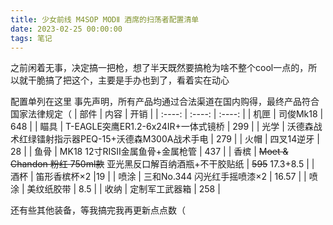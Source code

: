 ```yaml
---
title: 少女前线 M4SOP MODⅡ 酒席的扫荡者配置清单
date: 2023-02-25 00:00:00
tags: 笔记
---
```

之前闲着无事，决定搞一把枪，想了半天既然要搞枪为啥不整个cool一点的，所以就干脆搞了把这个，主要是手办也到了，看着实在动心
<!-- more -->
配置单列在这里
事先声明，所有产品均通过合法渠道在国内购得，最终产品符合国家法律规定（
|  部件   | 内容  |  开销  |
|  :----:  | :----:  | :----:  |
| 机匣  | 司俊Mk18 | 648  |
| 瞄具  | T-EAGLE突鹰ER1.2-6x24IR+一体式镜桥 | 299  |
| 光学  | 沃德森战术红绿镭射指示器PEQ-15+沃德森M300A战术手电 | 279   |
| 火帽  | 四叉14逆牙 | 28  |
| 鱼骨  | MK18 12寸RISⅡ金属鱼骨+金属枪管 | 437  |
| 香槟  | ~~Moet & Chandon 粉红 750ml款~~ 亚光黑反口解百纳酒瓶+不干胶贴纸 | ~~595~~ 17.3+8.5  |
| 酒杯  | 笛形香槟杯×2 |19  |
| 喷涂  | 三和No.344 闪光红手摇喷漆×2 | 16.57  |
| 喷涂  | 美纹纸胶带 | 8.5  |
| 收纳  | 定制军工武器箱 | 258  |

还有些其他装备，等我搞完我再更新点点数（